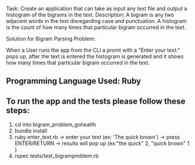 Task: Create an application that can take as input any text file and output a histogram of the bigrams in the text. Description: A bigram is any two adjacent words in the text disregarding case and punctuation. A histogram is the count of how many times that particular bigram occurred in the text.

Solution for Bigram Parsing Problem:

When a User runs the app from the CLI a promt with a "Enter your text:" pops up, after the text is entered the histogram is generated and it shows how many times that particular bigram occurred in the text.

## Programming Language Used: Ruby

## To run the app and the tests please follow these steps:

1. cd into bigram_problem_gohealth
2. bundle install
3. ruby enter_text.rb
    -> enter your text (ex: 'The quick brown')
    -> press ENTER/RETURN
    -> results will pop up (ex:"the quick" 2, "quick brown" 1 )
4. rspec tests/test_bigramproblem.rb


